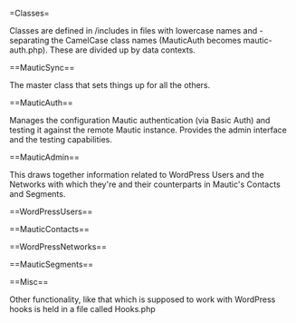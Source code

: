 =Classes=

Classes are defined in /includes in files with lowercase names and - separating
the CamelCase class names (MauticAuth becomes mautic-auth.php). These are
divided up by data contexts.

==MauticSync==

The master class that sets things up for all the others.

==MauticAuth==

Manages the configuration Mautic authentication (via Basic Auth) and testing
it against the remote Mautic instance. Provides the admin interface and the
testing capabilities.

==MauticAdmin==

This draws together information related to WordPress Users and the Networks
with which they're and their counterparts in Mautic's Contacts and Segments.



==WordPressUsers==

==MauticContacts==

==WordPressNetworks==

==MauticSegments==

==Misc==

Other functionality, like that which is supposed to work with WordPress hooks
is held in a file called Hooks.php

